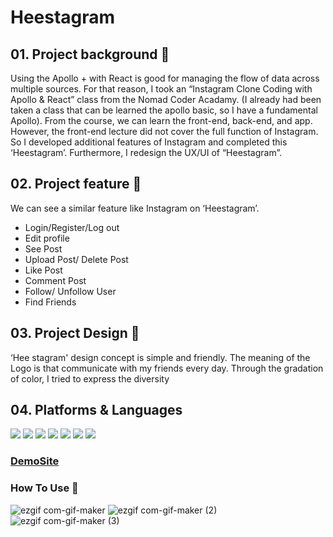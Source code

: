 # Heestagram

## 01. Project background 🔎

Using the Apollo + with React is good for managing the flow of data across multiple sources. For that reason, I  took an “Instagram Clone Coding with Apollo  & React” class from the Nomad Coder Acadamy. (I already had been taken a class that can be learned the apollo basic, so I have a fundamental Apollo). From the course, we can learn the front-end, back-end, and app. However, the front-end lecture did not cover the full function of Instagram. So I developed additional features of Instagram and completed this ‘Heestagram’. Furthermore, I redesign the UX/UI of “Heestagram”. 

## 02. Project feature 📄

We can see a similar feature like Instagram on ‘Heestagram’.
- Login/Register/Log out
- Edit profile
- See Post
- Upload Post/ Delete Post
- Like Post
- Comment Post
- Follow/ Unfollow User
- Find Friends

## 03. Project Design 🎨

‘Hee stagram' design concept is simple and friendly. 
The meaning of the Logo is that communicate with my friends every day.
Through the  gradation of color, I tried to express the diversity

## 04. Platforms & Languages
<img src="https://img.shields.io/badge/JavaScript-F7DF1E?style=flat-square&logo=JavaScript&logoColor=white"/> <img src="https://img.shields.io/badge/React-61DAFB?style=flat-square&logo=React&logoColor=white"/>
<img src="https://img.shields.io/badge/Apollo GraphQL-311C87?style=flat-square&logo=Apollo GraphQL&logoColor=white"/>
<img src="https://img.shields.io/badge/Figma-F24E1E?style=flat-square&logo=Figma&logoColor=white"/>
<img src="https://img.shields.io/badge/HTML5-E34F26?style=flat-square&logo=HTML5&logoColor=white"/>
<img src="https://img.shields.io/badge/CSS3-1572B6?style=flat-square&logo=CSS3&logoColor=white"/>
<img src="https://img.shields.io/badge/styled-components-DB7093?style=flat-square&logo=styled components&logoColor=white"/>

### [DemoSite](https://heestaclone-web.netlify.app/)

### How To Use 👏
![ezgif com-gif-maker](https://user-images.githubusercontent.com/70732062/129497030-8672e638-31d2-4f5d-a9d5-448e91e005d1.gif)
![ezgif com-gif-maker (2)](https://user-images.githubusercontent.com/70732062/129497053-b6b75639-f3de-4749-b69f-9f7fd83e8686.gif)
![ezgif com-gif-maker (3)](https://user-images.githubusercontent.com/70732062/129497101-2373a028-e78b-4074-ac6f-63e13ed3239a.gif)
